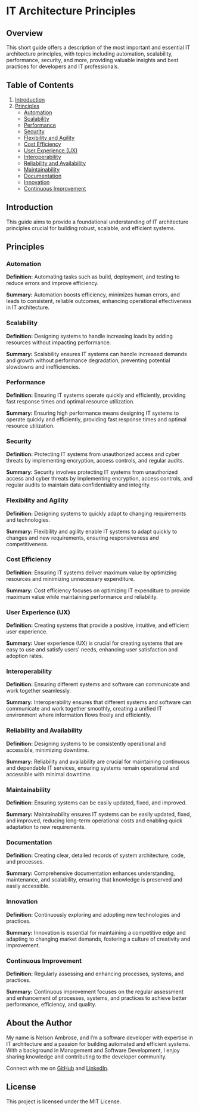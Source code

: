 # IT Architecture Principles

## Overview
This short guide offers a description of the most important and essential IT architecture principles, with topics including automation, scalability, performance, security, and more, providing valuable insights and best practices for developers and IT professionals.

## Table of Contents
1. [Introduction](#introduction)
2. [Principles](#principles)
    - [Automation](#automation)
    - [Scalability](#scalability)
    - [Performance](#performance)
    - [Security](#security)
    - [Flexibility and Agility](#flexibility-and-agility)
    - [Cost Efficiency](#cost-efficiency)
    - [User Experience (UX)](#user-experience-ux)
    - [Interoperability](#interoperability)
    - [Reliability and Availability](#reliability-and-availability)
    - [Maintainability](#maintainability)
    - [Documentation](#documentation)
    - [Innovation](#innovation)
    - [Continuous Improvement](#continuous-improvement)

## Introduction
This guide aims to provide a foundational understanding of IT architecture principles crucial for building robust, scalable, and efficient systems.

## Principles

### Automation
**Definition:** Automating tasks such as build, deployment, and testing to reduce errors and improve efficiency.

**Summary:** Automation boosts efficiency, minimizes human errors, and leads to consistent, reliable outcomes, enhancing operational effectiveness in IT architecture.

### Scalability
**Definition:** Designing systems to handle increasing loads by adding resources without impacting performance.

**Summary:** Scalability ensures IT systems can handle increased demands and growth without performance degradation, preventing potential slowdowns and inefficiencies.

### Performance
**Definition:** Ensuring IT systems operate quickly and efficiently, providing fast response times and optimal resource utilization.

**Summary:** Ensuring high performance means designing IT systems to operate quickly and efficiently, providing fast response times and optimal resource utilization.

### Security
**Definition:** Protecting IT systems from unauthorized access and cyber threats by implementing encryption, access controls, and regular audits.

**Summary:** Security involves protecting IT systems from unauthorized access and cyber threats by implementing encryption, access controls, and regular audits to maintain data confidentiality and integrity.

### Flexibility and Agility
**Definition:** Designing systems to quickly adapt to changing requirements and technologies.

**Summary:** Flexibility and agility enable IT systems to adapt quickly to changes and new requirements, ensuring responsiveness and competitiveness.

### Cost Efficiency
**Definition:** Ensuring IT systems deliver maximum value by optimizing resources and minimizing unnecessary expenditure.

**Summary:** Cost efficiency focuses on optimizing IT expenditure to provide maximum value while maintaining performance and reliability.

### User Experience (UX)
**Definition:** Creating systems that provide a positive, intuitive, and efficient user experience.

**Summary:** User experience (UX) is crucial for creating systems that are easy to use and satisfy users' needs, enhancing user satisfaction and adoption rates.

### Interoperability
**Definition:** Ensuring different systems and software can communicate and work together seamlessly.

**Summary:** Interoperability ensures that different systems and software can communicate and work together smoothly, creating a unified IT environment where information flows freely and efficiently.

### Reliability and Availability
**Definition:** Designing systems to be consistently operational and accessible, minimizing downtime.

**Summary:** Reliability and availability are crucial for maintaining continuous and dependable IT services, ensuring systems remain operational and accessible with minimal downtime.

### Maintainability
**Definition:** Ensuring systems can be easily updated, fixed, and improved.

**Summary:** Maintainability ensures IT systems can be easily updated, fixed, and improved, reducing long-term operational costs and enabling quick adaptation to new requirements.

### Documentation
**Definition:** Creating clear, detailed records of system architecture, code, and processes.

**Summary:** Comprehensive documentation enhances understanding, maintenance, and scalability, ensuring that knowledge is preserved and easily accessible.

### Innovation
**Definition:** Continuously exploring and adopting new technologies and practices.

**Summary:** Innovation is essential for maintaining a competitive edge and adapting to changing market demands, fostering a culture of creativity and improvement.

### Continuous Improvement
**Definition:** Regularly assessing and enhancing processes, systems, and practices.

**Summary:** Continuous improvement focuses on the regular assessment and enhancement of processes, systems, and practices to achieve better performance, efficiency, and quality.

## About the Author
My name is Nelson Ambrose, and I’m a software developer with expertise in IT architecture and a passion for building automated and efficient systems. With a background in Management and Software Development, I enjoy sharing knowledge and contributing to the developer community.

Connect with me on [GitHub](https://github.com/your-github-profile) and [LinkedIn](https://www.linkedin.com/in/your-linkedin-profile).

## License
This project is licensed under the MIT License.

